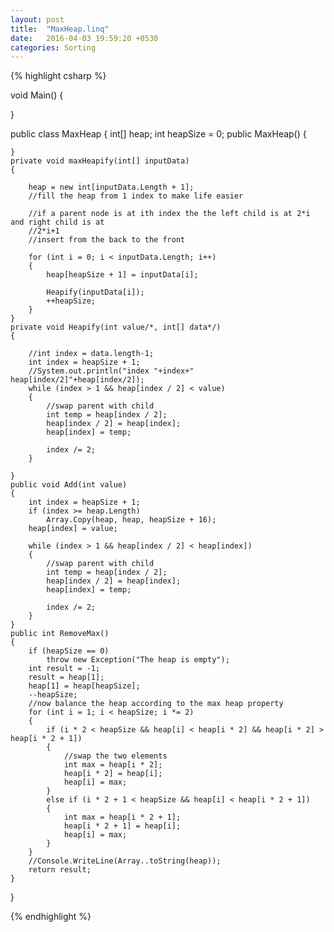 ```yaml
---
layout: post
title:  "MaxHeap.linq"
date:   2016-04-03 19:59:20 +0530
categories: Sorting
---
```


{% highlight csharp %}
<Query Kind="Program" />

void Main()
{

}


public class MaxHeap
{
	int[] heap;
	int heapSize = 0;
	public MaxHeap()
	{

	}
	private void maxHeapify(int[] inputData)
	{

		heap = new int[inputData.Length + 1];
		//fill the heap from 1 index to make life easier

		//if a parent node is at ith index the the left child is at 2*i and right child is at
		//2*i+1
		//insert from the back to the front

		for (int i = 0; i < inputData.Length; i++)
		{
			heap[heapSize + 1] = inputData[i];

			Heapify(inputData[i]);
			++heapSize;
		}
	}
	private void Heapify(int value/*, int[] data*/)
	{

		//int index = data.length-1;
		int index = heapSize + 1;
		//System.out.println("index "+index+" heap[index/2]"+heap[index/2]);
		while (index > 1 && heap[index / 2] < value)
		{
			//swap parent with child
			int temp = heap[index / 2];
			heap[index / 2] = heap[index];
			heap[index] = temp;

			index /= 2;
		}

	}
	public void Add(int value)
	{
		int index = heapSize + 1;
		if (index >= heap.Length)
			Array.Copy(heap, heap, heapSize + 16);
		heap[index] = value;

		while (index > 1 && heap[index / 2] < heap[index])
		{
			//swap parent with child
			int temp = heap[index / 2];
			heap[index / 2] = heap[index];
			heap[index] = temp;

			index /= 2;
		}
	}
	public int RemoveMax()
	{
		if (heapSize == 0)
			throw new Exception("The heap is empty");
		int result = -1;
		result = heap[1];
		heap[1] = heap[heapSize];
		--heapSize;
		//now balance the heap according to the max heap property
		for (int i = 1; i < heapSize; i *= 2)
		{
			if (i * 2 < heapSize && heap[i] < heap[i * 2] && heap[i * 2] > heap[i * 2 + 1])
			{
				//swap the two elements
				int max = heap[i * 2];
				heap[i * 2] = heap[i];
				heap[i] = max;
			}
			else if (i * 2 + 1 < heapSize && heap[i] < heap[i * 2 + 1])
			{
				int max = heap[i * 2 + 1];
				heap[i * 2 + 1] = heap[i];
				heap[i] = max;
			}
		}
		//Console.WriteLine(Array..toString(heap));
		return result;
	}

}


{% endhighlight %}